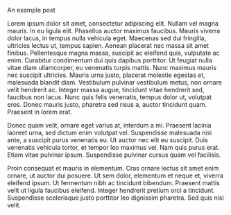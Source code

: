 
An example post

 Lorem ipsum dolor sit amet, consectetur adipiscing elit. Nullam vel magna mauris. In eu ligula elit. Phasellus auctor maximus faucibus. Mauris viverra dolor lacus, in tempus nulla vehicula eget. Maecenas sed dui fringilla, ultricies lectus ut, tempus sapien. Aenean placerat nec massa sit amet finibus. Pellentesque magna massa, suscipit ac eleifend quis, vulputate ac enim. Curabitur condimentum dui quis dapibus porttitor. Ut feugiat nulla vitae diam ullamcorper, eu venenatis turpis mattis. Nunc maximus mauris nec suscipit ultricies. Mauris urna justo, placerat molestie egestas et, malesuada blandit diam. Vestibulum pulvinar vestibulum metus, non ornare velit hendrerit ac. Integer massa augue, tincidunt vitae hendrerit sed, faucibus non lacus. Nunc quis felis venenatis, tempus dolor ut, volutpat eros. Donec mauris justo, pharetra sed risus a, auctor tincidunt quam. Praesent in lorem erat.

Donec quam velit, ornare eget varius at, interdum a mi. Praesent lacinia laoreet urna, sed dictum enim volutpat vel. Suspendisse malesuada nisi ante, a suscipit purus venenatis eu. Ut auctor nec elit eu suscipit. Duis venenatis vehicula tortor, et tempor leo maximus vel. Nam quis purus erat. Etiam vitae pulvinar ipsum. Suspendisse pulvinar cursus quam vel facilisis.

Proin consequat et mauris in elementum. Cras ornare lectus sit amet enim ornare, ut auctor dui posuere. Ut sem dolor, elementum et neque et, viverra eleifend ipsum. Ut fermentum nibh ac tincidunt bibendum. Praesent mattis velit ut ligula faucibus eleifend. Integer hendrerit pretium orci a tincidunt. Suspendisse scelerisque justo porttitor leo dignissim pharetra. Sed quis nisi velit.
